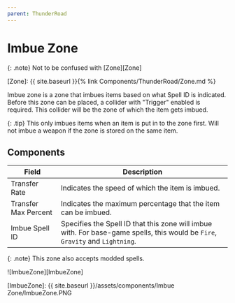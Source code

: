 ```yaml
---
parent: ThunderRoad
---
```

# Imbue Zone

{: .note}
Not to be confused with [Zone][Zone]

[Zone]: {{ site.baseurl }}{% link Components/ThunderRoad/Zone.md %}



Imbue zone is a zone that imbues items based on what Spell ID is indicated. Before this zone can be placed, a collider with "Trigger" enabled is required. This collider will be the zone of which the item gets imbued.

{: .tip}
This only imbues items when an item is put in to the zone first. Will not imbue a weapon if the zone is stored on the same item.


## Components

| Field                       | Description
| ---                         | ---
| Transfer Rate               | Indicates the speed of which the item is imbued.
| Transfer Max Percent        | Indicates the maximum percentage that the item can be imbued.
| Imbue Spell ID              | Specifies the Spell ID that this zone will imbue with. For base-game spells, this would be `Fire`, `Gravity` and `Lightning`.

{: .note}
This zone also accepts modded spells.


![ImbueZone][ImbueZone]


[ImbueZone]: {{ site.baseurl }}/assets/components/Imbue Zone/ImbueZone.PNG